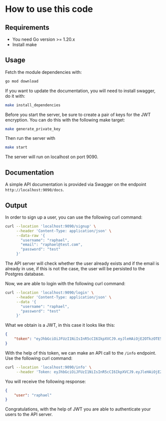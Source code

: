 # How to use this code
## Requirements
- You need Go version >= 1.20.x
- Install make

## Usage
Fetch the module dependencies with:
```bash
go mod download
```
If you want to update the documentation, you will need to install swagger, do it with:
```bash
make install_dependencies
```

Before you start the server, be sure to create a pair of keys for the JWT encryption. You can do this with the following make target:
```bash
make generate_private_key
```

Then run the server with
```bash
make start
```
The server will run on localhost on port 9090.

## Documentation
A simple API documentation is provided via Swagger on the endpoint `http://localhost:9090/docs`.

## Output
In order to sign up a user, you can use the following curl command:
```bash
curl --location 'localhost:9090/signup' \
     --header 'Content-Type: application/json' \
     --data-raw '{
       "username": "raphael",
       "email": "raphael@test.com",
       "password": "test"
     }'
```
The API server will check whether the user already exists and if the email is already in use, if this is not the case, the user will be persisted to the Postgres database.

Now, we are able to login with the following curl command:
```bash
curl --location 'localhost:9090/login' \
     --header 'Content-Type: application/json' \
     --data '{
       "username": "raphael",
       "password": "test"
     }'
```
What we obtain is a JWT, in this case it looks like this:
```json
{
    "token": "eyJhbGciOiJFUzI1NiIsInR5cCI6IkpXVCJ9.eyJleHAiOjE2OTkzOTE5ODMsIm5hbWUiOiJyYXBoYWVsIn0.nS8I2wz2Id2D7g2K5IkGsBDNBS0I-Nzor0QzRg-LR7EcEVKTROeHjTvUVZElLfezF3PS0NqVLAxOxfboLcSm_g"
}
```
With the help of this token, we can make an API call to the `/info` endpoint. Use the following curl command:
```bash
curl --location 'localhost:9090/info' \
     --header 'Token: eyJhbGciOiJFUzI1NiIsInR5cCI6IkpXVCJ9.eyJleHAiOjE2OTkzOTE5ODMsIm5hbWUiOiJyYXBoYWVsIn0.nS8I2wz2Id2D7g2K5IkGsBDNBS0I-Nzor0QzRg-LR7EcEVKTROeHjTvUVZElLfezF3PS0NqVLAxOxfboLcSm_g'
```
You will receive the following response:
```json 
{
    "user": "raphael"
}
```
Congratulations, with the help of JWT you are able to authenticate your users to the API server.

